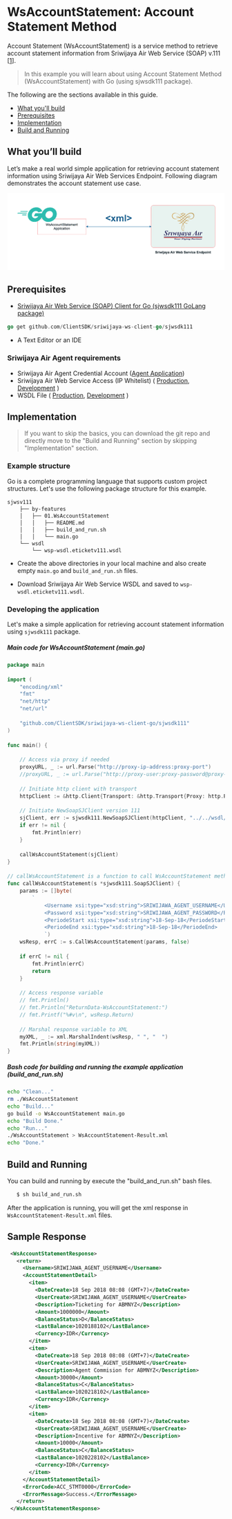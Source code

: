 # WsAccountStatement: Account Statement Method

Account Statement (WsAccountStatement) is a service method to retrieve account statement information from Sriwijaya Air Web Service (SOAP) v.111 [[1](https://wsp.sriwijayaair.co.id:11443/wsdl.eticketv111/index.php)].

> In this example you will learn about using  Account Statement Method (WsAccountStatement) with Go (using sjwsdk111 package). 

The following are the sections available in this guide.

- [What you'll build](#what-youll-build)
- [Prerequisites](#prerequisites)
- [Implementation](#implementation)
- [Build and Running](#build-and-running)

## What you’ll build
Let’s make a real world simple application for retrieving account statement information using Sriwijaya Air Web Services Endpoint. Following diagram demonstrates the account statement use case.

![Account Statement Diagram](images/06.WsAccountStatement-1.png "Account Statement Diagram")


## Prerequisites

- [Sriwijaya Air Web Service (SOAP) Client for Go (sjwsdk111 GoLang package) ](https://github.com/ClientSDK/sriwijaya-ws-client-go)

```Go
go get github.com/ClientSDK/sriwijaya-ws-client-go/sjwsdk111
```

- A Text Editor or an IDE

### Sriwijaya Air Agent requirements
- Sriwijaya Air Agent Credential Account ([Agent Application](https://agent.sriwijayaair.co.id/SJ-Eticket/login.php?action=in))
- Sriwijaya Air Web Service Access (IP Whitelist) ( [Production](https://wsp.sriwijayaair.co.id:11443/wsdl.eticketv111/index.php), [Development](https://wsx.sriwijayaair.co.id:11443/wsdl.eticketv111/index.php) )
- WSDL File ( [Production](https://wsp.sriwijayaair.co.id:11443/wsdl.eticketv111/index.php?wsdl), [Development](https://wsx.sriwijayaair.co.id:11443/wsdl.eticketv111/index.php?wsdl) )

## Implementation

> If you want to skip the basics, you can download the git repo and directly move to the "Build and Running" section by skipping  "Implementation" section.

### Example structure

Go is a complete programming language that supports custom project structures. Let's use the following package structure for this example.

```
sjwsv111
    ├── by-features
    │   ├── 01.WsAccountStatement
    │   │   ├── README.md
    │   │   ├── build_and_run.sh
    │   │   └── main.go
    └── wsdl
        └── wsp-wsdl.eticketv111.wsdl
```

- Create the above directories in your local machine and also create empty `main.go` and `build_and_run.sh` files.

- Download Sriwijaya Air Web Service WSDL and saved to `wsp-wsdl.eticketv111.wsdl`.


### Developing the application

Let's make a simple application for retrieving account statement information using `sjwsdk111` package. 

##### Main code for WsAccountStatement (main.go)
```go
package main

import (
	"encoding/xml"
	"fmt"
	"net/http"
	"net/url"

	"github.com/ClientSDK/sriwijaya-ws-client-go/sjwsdk111"
)

func main() {

	// Access via proxy if needed
	proxyURL, _ := url.Parse("http://proxy-ip-address:proxy-port")
	//proxyURL, _ := url.Parse("http://proxy-user:proxy-password@proxy-ip-address:proxy-port")

	// Initiate http client with transport
	httpClient := &http.Client{Transport: &http.Transport{Proxy: http.ProxyURL(proxyURL)}}
    
	// Initiate NewSoapSJClient version 111
	sjClient, err := sjwsdk111.NewSoapSJClient(httpClient, "../../wsdl/wsp-wsdl.eticketv111.wsdl", "file")
	if err != nil {
		fmt.Println(err)
	}

	callWsAccountStatement(sjClient)
}

// callWsAccountStatement is a function to call WsAccountStatement method
func callWsAccountStatement(s *sjwsdk111.SoapSJClient) {
	params := []byte(
		`
			<Username xsi:type="xsd:string">SRIWIJAWA_AGENT_USERNAME</Username>
			<Password xsi:type="xsd:string">SRIWIJAWA_AGENT_PASSWORD</Password>
			<PeriodeStart xsi:type="xsd:string">18-Sep-18</PeriodeStart>
            <PeriodeEnd xsi:type="xsd:string">18-Sep-18</PeriodeEnd>
			`)
	wsResp, errC := s.CallWsAccountStatement(params, false)

	if errC != nil {
		fmt.Println(errC)
		return
	}

	// Access response variable
	// fmt.Println()
	// fmt.Println("ReturnData-WsAccountStatement:")
	// fmt.Printf("%#v\n", wsResp.Return)
    
	// Marshal response variable to XML
	myXML, _ := xml.MarshalIndent(wsResp, " ", "  ")
	fmt.Println(string(myXML))
}

```

##### Bash code for building and running the example application (build_and_run.sh)
```bash
echo "Clean..."
rm ./WsAccountStatement
echo "Build..."
go build -o WsAccountStatement main.go 
echo "Build Done."
echo "Run..."
./WsAccountStatement > WsAccountStatement-Result.xml
echo "Done."

```


## Build and Running

You can build and running by execute the "build_and_run.sh" bash files. 

```bash
   $ sh build_and_run.sh 
```

After the application is running, you will get the xml response in `WsAccountStatement-Result.xml` files.

## Sample Response

```xml
 <WsAccountStatementResponse>
   <return>
     <Username>SRIWIJAWA_AGENT_USERNAME</Username>
     <AccountStatementDetail>
       <item>
         <DateCreate>18 Sep 2018 08:08 (GMT+7)</DateCreate>
         <UserCreate>SRIWIJAWA_AGENT_USERNAME</UserCreate>
         <Description>Ticketing for ABMNYZ</Description>
         <Amount>1000000</Amount>
         <BalanceStatus>D</BalanceStatus>
         <LastBalance>1020188102</LastBalance>
         <Currency>IDR</Currency>
       </item>
       <item>
         <DateCreate>18 Sep 2018 08:08 (GMT+7)</DateCreate>
         <UserCreate>SRIWIJAWA_AGENT_USERNAME</UserCreate>
         <Description>Agent Commision for ABMNYZ</Description>
         <Amount>30000</Amount>
         <BalanceStatus>C</BalanceStatus>
         <LastBalance>1020218102</LastBalance>
         <Currency>IDR</Currency>
       </item>
       <item>
         <DateCreate>18 Sep 2018 08:08 (GMT+7)</DateCreate>
         <UserCreate>SRIWIJAWA_AGENT_USERNAME</UserCreate>
         <Description>Incentive for ABMNYZ</Description>
         <Amount>10000</Amount>
         <BalanceStatus>C</BalanceStatus>
         <LastBalance>1020228102</LastBalance>
         <Currency>IDR</Currency>
       </item>
     </AccountStatementDetail>
     <ErrorCode>ACC_STMT0000</ErrorCode>
     <ErrorMessage>Success.</ErrorMessage>
   </return>
 </WsAccountStatementResponse>
```